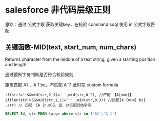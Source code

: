 # salesforce 非代码层级正则
思路：通过 公式字段 获取关键key，在校验 command soql 使用 in 公式字段匹配

## 关键函数-MID(text, start_num, num_chars)
Returns character from the middle of a text string, given a starting position and length

通过截断字符判断是否符合校验规则

距离匹配 A1 ，A 1 bc，不匹配 A 11
此时在 custom formula 
```
if(str!=''&&mid(str,2,1)=' ',mid(str,0,2), //匹配 【A{num}】
if(len(str)>3&&mid(str,1,1)=' ' ,mid(str,0,3)) //匹配[A {num} bc]
,str) // 匹配 【A {num}】，空，非匹配其他字符

``` 
```sql
SELECT Id, str FROM targe where str in ('A1','A 1')
```